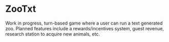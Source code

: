 # ZooTxt
Work in progress, turn-based game where a user can run a text generated zoo.
Planned features include a rewards/incentives system, guest revenue, research station to acquire new animals, etc.
